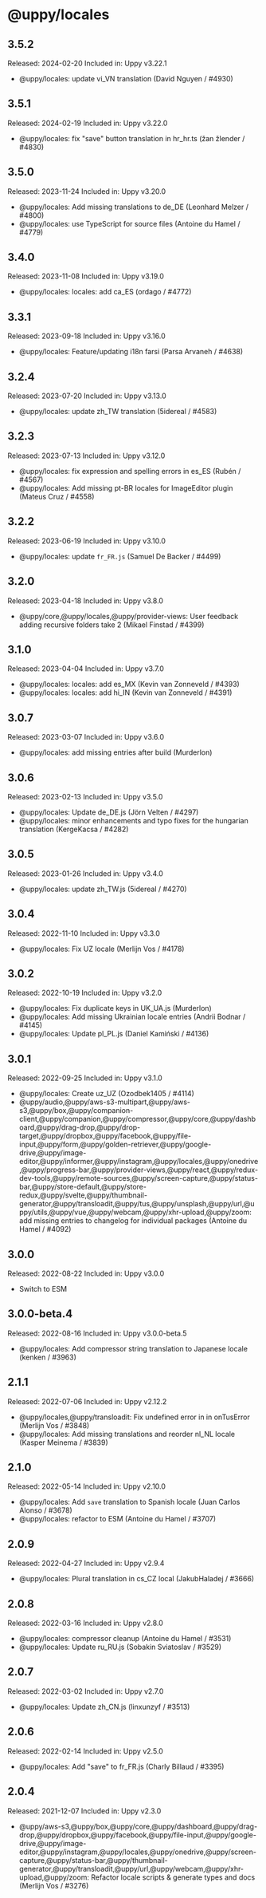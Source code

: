 # @uppy/locales

## 3.5.2

Released: 2024-02-20 Included in: Uppy v3.22.1

- @uppy/locales: update vi_VN translation (David Nguyen / #4930)

## 3.5.1

Released: 2024-02-19 Included in: Uppy v3.22.0

- @uppy/locales: fix "save" button translation in hr_hr.ts (žan žlender / #4830)

## 3.5.0

Released: 2023-11-24 Included in: Uppy v3.20.0

- @uppy/locales: Add missing translations to de_DE (Leonhard Melzer / #4800)
- @uppy/locales: use TypeScript for source files (Antoine du Hamel / #4779)

## 3.4.0

Released: 2023-11-08 Included in: Uppy v3.19.0

- @uppy/locales: locales: add ca_ES (ordago / #4772)

## 3.3.1

Released: 2023-09-18 Included in: Uppy v3.16.0

- @uppy/locales: Feature/updating i18n farsi (Parsa Arvaneh / #4638)

## 3.2.4

Released: 2023-07-20 Included in: Uppy v3.13.0

- @uppy/locales: update zh_TW translation (5idereal / #4583)

## 3.2.3

Released: 2023-07-13 Included in: Uppy v3.12.0

- @uppy/locales: fix expression and spelling errors in es_ES (Rubén / #4567)
- @uppy/locales: Add missing pt-BR locales for ImageEditor plugin (Mateus Cruz /
  #4558)

## 3.2.2

Released: 2023-06-19 Included in: Uppy v3.10.0

- @uppy/locales: update `fr_FR.js` (Samuel De Backer / #4499)

## 3.2.0

Released: 2023-04-18 Included in: Uppy v3.8.0

- @uppy/core,@uppy/locales,@uppy/provider-views: User feedback adding recursive
  folders take 2 (Mikael Finstad / #4399)

## 3.1.0

Released: 2023-04-04 Included in: Uppy v3.7.0

- @uppy/locales: locales: add es_MX (Kevin van Zonneveld / #4393)
- @uppy/locales: locales: add hi_IN (Kevin van Zonneveld / #4391)

## 3.0.7

Released: 2023-03-07 Included in: Uppy v3.6.0

- @uppy/locales: add missing entries after build (Murderlon)

## 3.0.6

Released: 2023-02-13 Included in: Uppy v3.5.0

- @uppy/locales: Update de_DE.js (Jörn Velten / #4297)
- @uppy/locales: minor enhancements and typo fixes for the hungarian translation
  (KergeKacsa / #4282)

## 3.0.5

Released: 2023-01-26 Included in: Uppy v3.4.0

- @uppy/locales: update zh_TW.js (5idereal / #4270)

## 3.0.4

Released: 2022-11-10 Included in: Uppy v3.3.0

- @uppy/locales: Fix UZ locale (Merlijn Vos / #4178)

## 3.0.2

Released: 2022-10-19 Included in: Uppy v3.2.0

- @uppy/locales: Fix duplicate keys in UK_UA.js (Murderlon)
- @uppy/locales: Add missing Ukrainian locale entries (Andrii Bodnar / #4145)
- @uppy/locales: Update pl_PL.js (Daniel Kamiński / #4136)

## 3.0.1

Released: 2022-09-25 Included in: Uppy v3.1.0

- @uppy/locales: Create uz_UZ (Ozodbek1405 / #4114)
- @uppy/audio,@uppy/aws-s3-multipart,@uppy/aws-s3,@uppy/box,@uppy/companion-client,@uppy/companion,@uppy/compressor,@uppy/core,@uppy/dashboard,@uppy/drag-drop,@uppy/drop-target,@uppy/dropbox,@uppy/facebook,@uppy/file-input,@uppy/form,@uppy/golden-retriever,@uppy/google-drive,@uppy/image-editor,@uppy/informer,@uppy/instagram,@uppy/locales,@uppy/onedrive,@uppy/progress-bar,@uppy/provider-views,@uppy/react,@uppy/redux-dev-tools,@uppy/remote-sources,@uppy/screen-capture,@uppy/status-bar,@uppy/store-default,@uppy/store-redux,@uppy/svelte,@uppy/thumbnail-generator,@uppy/transloadit,@uppy/tus,@uppy/unsplash,@uppy/url,@uppy/utils,@uppy/vue,@uppy/webcam,@uppy/xhr-upload,@uppy/zoom:
  add missing entries to changelog for individual packages (Antoine du Hamel /
  #4092)

## 3.0.0

Released: 2022-08-22 Included in: Uppy v3.0.0

- Switch to ESM

## 3.0.0-beta.4

Released: 2022-08-16 Included in: Uppy v3.0.0-beta.5

- @uppy/locales: Add compressor string translation to Japanese locale (kenken /
  #3963)

## 2.1.1

Released: 2022-07-06 Included in: Uppy v2.12.2

- @uppy/locales,@uppy/transloadit: Fix undefined error in in onTusError (Merlijn
  Vos / #3848)
- @uppy/locales: Add missing translations and reorder nl_NL locale (Kasper
  Meinema / #3839)

## 2.1.0

Released: 2022-05-14 Included in: Uppy v2.10.0

- @uppy/locales: Add `save` translation to Spanish locale (Juan Carlos Alonso /
  #3678)
- @uppy/locales: refactor to ESM (Antoine du Hamel / #3707)

## 2.0.9

Released: 2022-04-27 Included in: Uppy v2.9.4

- @uppy/locales: Plural translation in cs_CZ local (JakubHaladej / #3666)

## 2.0.8

Released: 2022-03-16 Included in: Uppy v2.8.0

- @uppy/locales: compressor cleanup (Antoine du Hamel / #3531)
- @uppy/locales: Update ru_RU.js (Sobakin Sviatoslav / #3529)

## 2.0.7

Released: 2022-03-02 Included in: Uppy v2.7.0

- @uppy/locales: Update zh_CN.js (linxunzyf / #3513)

## 2.0.6

Released: 2022-02-14 Included in: Uppy v2.5.0

- @uppy/locales: Add "save" to fr_FR.js (Charly Billaud / #3395)

## 2.0.4

Released: 2021-12-07 Included in: Uppy v2.3.0

- @uppy/aws-s3,@uppy/box,@uppy/core,@uppy/dashboard,@uppy/drag-drop,@uppy/dropbox,@uppy/facebook,@uppy/file-input,@uppy/google-drive,@uppy/image-editor,@uppy/instagram,@uppy/locales,@uppy/onedrive,@uppy/screen-capture,@uppy/status-bar,@uppy/thumbnail-generator,@uppy/transloadit,@uppy/url,@uppy/webcam,@uppy/xhr-upload,@uppy/zoom:
  Refactor locale scripts & generate types and docs (Merlijn Vos / #3276)

